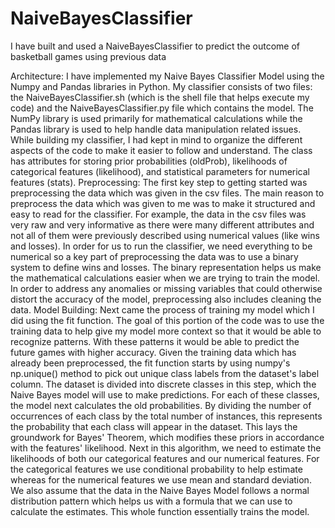 # NaiveBayesClassifier
I have built and used a NaiveBayesClassifier to predict the outcome of basketball games using previous data

Architecture: I have implemented my Naive Bayes Classifier Model using the Numpy and Pandas libraries in Python. My classifier consists of two files: the NaiveBayesClassifier.sh (which is the shell file that helps execute my code) and the NaiveBayesClassifier.py file which contains the model. The NumPy library is used primarily for mathematical calculations while the Pandas library is used to help handle data manipulation related issues. While building my classifier, I had kept in mind to organize the different aspects of the code to make it easier to follow and understand. The class has attributes for storing prior probabilities (oldProb), likelihoods of categorical features (likelihood), and statistical parameters for numerical features (stats). 
Preprocessing: The first key step to getting started was preprocessing the data which was given in the csv files. The main reason to preprocess the data which was given to me was to make it structured and easy to read for the classifier. For example, the data in the csv files was very raw and very informative as there were many different attributes and not all of them were previously described using numerical values (like wins and losses). In order for us to run the classifier, we need everything to be numerical so a key part of preprocessing the data was to use a binary system to define wins and losses. The binary representation helps us make the mathematical calculations easier when we are trying to train the model. In order to address any anomalies or missing variables that could otherwise distort the accuracy of the model, preprocessing also includes cleaning the data.
	Model Building: Next came the process of training my model which I did using the fit function. The goal of this portion of the code was to use the training data to help give my model more context so that it would be able to recognize patterns. With these patterns it would be able to predict the future games with higher accuracy. Given the training data which has already been preprocessed, the fit function starts by using numpy's np.unique() method to pick out unique class labels from the dataset's label column. The dataset is divided into discrete classes in this step, which the Naive Bayes model will use to make predictions. For each of these classes, the model next calculates the old probabilities. By dividing the number of occurrences of each class by the total number of instances, this represents the probability that each class will appear in the dataset. This lays the groundwork for Bayes' Theorem, which modifies these priors in accordance with the features' likelihood. Next in this algorithm, we need to estimate the likelihoods of both our categorical features and our numerical features. For the categorical features we use conditional probability to help estimate whereas for the numerical features we use mean and standard deviation. We also assume that the data in the Naive Bayes Model follows a normal distribution pattern which helps us with a formula that we can use to calculate the estimates. This whole function essentially trains the model.
